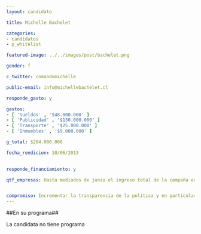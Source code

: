 ```yaml
---
layout: candidato

title: Michelle Bachelet

categories: 
- candidatos
- p_whitelist

featured-image: ../../images/post/bachelet.png

gender: f

c_twitter: comandomichelle

public-email: info@michellebachelet.cl

responde_gasto: y

gastos:
- [ 'Sueldos' , '$48.000.000' ]
- [ 'Publicidad' , '$130.000.000' ]
- [ 'Transporte' , '$25.000.000' ]
- [ 'Inmuebles' , '$9.000.000' ]

g_total: $204.000.000

fecha_rendicion: 10/06/2013

 
responde_financiamiento: y

qtf_empresas: Hasta mediados de junio el ingreso total de la campaña eran 215 millones. De estos, entre 178 y 180 fueron proporcionados por el Partido Socialista. El resto se consiguió a través de cenas de recaudación y remates de distintas obras de artistas. 5 millones del total han venido de recaudación ciudadana que se hicieron en la campaña pasada. 


compromiso: Incrementar la transparencia de la política y en particular de las campañas, financiamiento y conflictos de interés.
---
```

##En su programa##

La candidata no tiene programa

